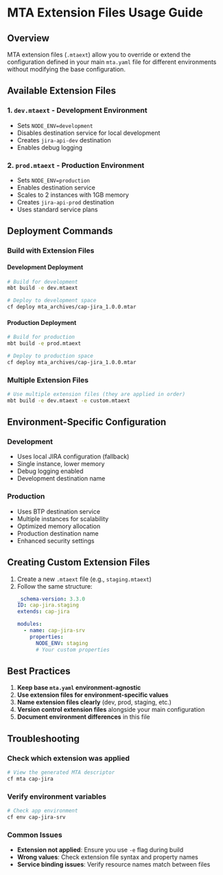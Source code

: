 # MTA Extension Files Usage Guide

## Overview
MTA extension files (`.mtaext`) allow you to override or extend the configuration defined in your main `mta.yaml` file for different environments without modifying the base configuration.

## Available Extension Files

### 1. `dev.mtaext` - Development Environment
- Sets `NODE_ENV=development`
- Disables destination service for local development
- Creates `jira-api-dev` destination
- Enables debug logging

### 2. `prod.mtaext` - Production Environment
- Sets `NODE_ENV=production`
- Enables destination service
- Scales to 2 instances with 1GB memory
- Creates `jira-api-prod` destination
- Uses standard service plans

## Deployment Commands

### Build with Extension Files

#### Development Deployment
```bash
# Build for development
mbt build -e dev.mtaext

# Deploy to development space
cf deploy mta_archives/cap-jira_1.0.0.mtar
```

#### Production Deployment
```bash
# Build for production
mbt build -e prod.mtaext

# Deploy to production space
cf deploy mta_archives/cap-jira_1.0.0.mtar
```

### Multiple Extension Files
```bash
# Use multiple extension files (they are applied in order)
mbt build -e dev.mtaext -e custom.mtaext
```

## Environment-Specific Configuration

### Development
- Uses local JIRA configuration (fallback)
- Single instance, lower memory
- Debug logging enabled
- Development destination name

### Production
- Uses BTP destination service
- Multiple instances for scalability
- Optimized memory allocation
- Production destination name
- Enhanced security settings

## Creating Custom Extension Files

1. Create a new `.mtaext` file (e.g., `staging.mtaext`)
2. Follow the same structure:
   ```yaml
   _schema-version: 3.3.0
   ID: cap-jira.staging
   extends: cap-jira
   
   modules:
     - name: cap-jira-srv
       properties:
         NODE_ENV: staging
         # Your custom properties
   ```

## Best Practices

1. **Keep base `mta.yaml` environment-agnostic**
2. **Use extension files for environment-specific values**
3. **Name extension files clearly** (dev, prod, staging, etc.)
4. **Version control extension files** alongside your main configuration
5. **Document environment differences** in this file

## Troubleshooting

### Check which extension was applied
```bash
# View the generated MTA descriptor
cf mta cap-jira
```

### Verify environment variables
```bash
# Check app environment
cf env cap-jira-srv
```

### Common Issues
- **Extension not applied**: Ensure you use `-e` flag during build
- **Wrong values**: Check extension file syntax and property names
- **Service binding issues**: Verify resource names match between files
